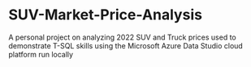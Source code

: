 # SUV-Market-Price-Analysis
A personal project on analyzing 2022 SUV and Truck prices used to demonstrate T-SQL skills using the Microsoft Azure Data Studio cloud platform run locally

